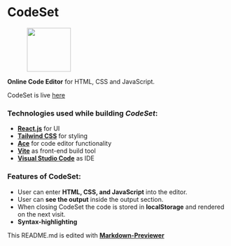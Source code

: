 # CodeSet

<img src="https://vishwast03.github.io/CodeSet-v2/assets/logo.bd8ba4dc.png" style="height: 100px; margin-left: 45px">

**Online Code Editor** for HTML, CSS and JavaScript.

CodeSet is live [here](https://vishwast03.github.io/codeset-v2/)

### Technologies used while building *CodeSet*:
* [**React.js**](https://reactjs.org/) for UI
* [**Tailwind CSS**](https://tailwindcss.com/) for styling
* [**Ace**](https://ace.c9.io/) for code editor functionality
* [**Vite**](https://vitejs.dev/) as front-end build tool
* [**Visual Studio Code**](https://code.visualstudio.com/) as IDE

### Features of CodeSet:

* User can enter **HTML, CSS, and JavaScript** into the editor.
* User can **see the output** inside the output section.
* When closing CodeSet the code is stored in **localStorage** and rendered on the next visit.
* **Syntax-highlighting**

This README.md is edited with [**Markdown-Previewer**](https://vishwast03.github.io/Markdown-Previewer/)